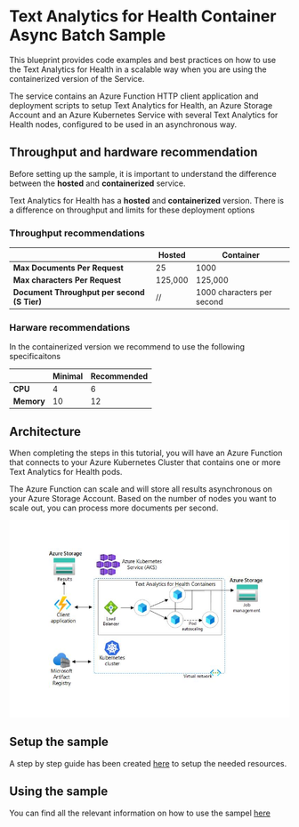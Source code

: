 # Text Analytics for Health Container Async Batch Sample

This blueprint provides code examples and best practices on how to use the Text Analytics for Health in a scalable way when you are using the containerized version of the Service.

The service contains an Azure Function HTTP client application and deployment scripts to setup Text Analytics for Health, an Azure Storage Account and an Azure Kubernetes Service  with several Text Analytics for Health nodes, configured to be used in an asynchronous way. 


## Throughput and hardware recommendation 

Before setting up the sample, it is important to understand the difference between the **hosted** and **containerized** service. 

Text Analytics for Health has a **hosted** and **containerized** version. There is a difference on throughput and limits for these deployment options

### Throughput recommendations

| | Hosted | Container 
| ---- | ---- | --- | 
| **Max Documents Per Request** | 25 | 1000 
| **Max characters Per Request** | 125,000 | 125,000  
| **Document Throughput per second (S Tier)** | // | 1000 characters per second

### Harware recommendations

In the containerized version we recommend to use the following specificaitons 

| | Minimal | Recommended 
| ---- | ---- | --- | 
| **CPU** | 4 | 6 
| **Memory** | 10 | 12 



## Architecture
When completing the steps in this tutorial, you will have an Azure Function that connects to your Azure Kubernetes Cluster that contains one or more Text Analytics for Health pods. 

The Azure Function can scale and will store all results asynchronous on your Azure Storage Account. Based on the number of nodes you want to scale out, you can process more documents per second. 

!["A diagram of the Intelligent dashboard architecture"](/media/text-analytics-for-health-batch-async/architecture.jpg)

## Setup the sample

A step by step guide has been created [here](Setup.md) to setup the needed resources.

## Using the sample

You can find all the relevant information on how to use the sampel [here](Usage.md)